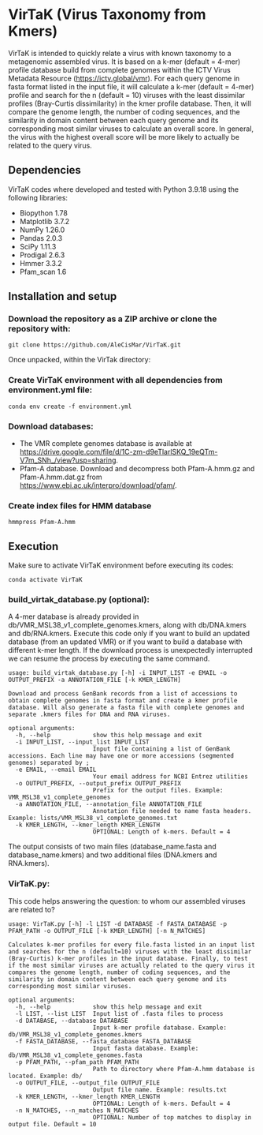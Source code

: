 # VirTaK (Virus Taxonomy from Kmers)
 
VirTaK is intended to quickly relate a virus with known taxonomy to a metagenomic assembled virus. It is based on a k-mer (default = 4-mer) profile database build from complete genomes within the ICTV Virus Metadata Resource (https://ictv.global/vmr). For each query genome in fasta format listed in the input file, it will calculate a k-mer (default = 4-mer) profile and search for the n (default = 10) viruses with the least dissimilar profiles (Bray-Curtis dissimilarity) in the kmer profile database. Then, it will compare the genome length, the number of coding sequences, and the similarity in domain content between each query genome and its corresponding most similar viruses to calculate an overall score. In general, the virus with the highest overall score will be more likely to actually be related to the query virus.

## Dependencies

VirTaK codes where developed and tested with Python 3.9.18 using the following libraries:
* Biopython 1.78
* Matplotlib 3.7.2
* NumPy 1.26.0
* Pandas 2.0.3
* SciPy 1.11.3
* Prodigal 2.6.3
* Hmmer 3.3.2
* Pfam_scan 1.6

## Installation and setup

### Download the repository as a ZIP archive or clone the repository with:

```{bash, eval=FALSE, echo=TRUE}
git clone https://github.com/AleCisMar/VirTaK.git
``` 
Once unpacked, within the VirTak directory: 

### Create VirTaK environment with all dependencies from environment.yml file:
```{bash, eval=FALSE, echo=TRUE}
conda env create -f environment.yml
```
### Download databases:
* The VMR complete genomes database is available at https://drive.google.com/file/d/1C-zm-d9eTlarlSKQ_19eQTm-V7m_SNh_/view?usp=sharing.
* Pfam-A database. Download and decompress both Pfam-A.hmm.gz and Pfam-A.hmm.dat.gz from https://www.ebi.ac.uk/interpro/download/pfam/.

### Create index files for HMM database
```{bash, eval=FALSE, echo=TRUE}
hmmpress Pfam-A.hmm
```

## Execution

Make sure to activate VirTaK environment before executing its codes:

```{bash, eval=FALSE, echo=TRUE}
conda activate VirTaK
```

### build_virtak_database.py (optional):

A 4-mer database is already provided in db/VMR_MSL38_v1_complete_genomes.kmers, along with db/DNA.kmers and db/RNA.kmers. Execute this code only if you want to build an updated database (from an updated VMR) or if you want to build a database with different k-mer length. If the download process is unexpectedly interrupted we can resume the process by executing the same command.

```{bash, eval=FALSE, echo=TRUE}
usage: build_virtak_database.py [-h] -i INPUT_LIST -e EMAIL -o OUTPUT_PREFIX -a ANNOTATION_FILE [-k KMER_LENGTH]

Download and process GenBank records from a list of accessions to obtain complete genomes in fasta format and create a kmer profile database. Will also generate a fasta file with complete genomes and
separate .kmers files for DNA and RNA viruses.

optional arguments:
  -h, --help            show this help message and exit
  -i INPUT_LIST, --input_list INPUT_LIST
                        Input file containing a list of GenBank accessions. Each line may have one or more accessions (segmented genomes) separated by ;
  -e EMAIL, --email EMAIL
                        Your email address for NCBI Entrez utilities
  -o OUTPUT_PREFIX, --output_prefix OUTPUT_PREFIX
                        Prefix for the output files. Example: VMR_MSL38_v1_complete_genomes
  -a ANNOTATION_FILE, --annotation_file ANNOTATION_FILE
                        Annotation file needed to name fasta headers. Example: lists/VMR_MSL38_v1_complete_genomes.txt
  -k KMER_LENGTH, --kmer_length KMER_LENGTH
                        OPTIONAL: Length of k-mers. Default = 4
```

The output consists of two main files (database_name.fasta and database_name.kmers) and two additional files (DNA.kmers and RNA.kmers).

### VirTaK.py:

This code helps answering the question: to whom our assembled viruses are related to? 

```{bash, eval=FALSE, echo=TRUE}
usage: VirTaK.py [-h] -l LIST -d DATABASE -f FASTA_DATABASE -p PFAM_PATH -o OUTPUT_FILE [-k KMER_LENGTH] [-n N_MATCHES]

Calculates k-mer profiles for every file.fasta listed in an input list and searches for the n (default=10) viruses with the least dissimilar (Bray-Curtis) k-mer profiles in the input database. Finally, to test if the most similar viruses are actually related to the query virus it compares the genome length, number of coding sequences, and the similarity in domain content between each query genome and its corresponding most similar viruses.

optional arguments:
  -h, --help            show this help message and exit
  -l LIST, --list LIST  Input list of .fasta files to process
  -d DATABASE, --database DATABASE
                        Input k-mer profile database. Example: db/VMR_MSL38_v1_complete_genomes.kmers
  -f FASTA_DATABASE, --fasta_database FASTA_DATABASE
                        Input fasta database. Example: db/VMR_MSL38_v1_complete_genomes.fasta
  -p PFAM_PATH, --pfam_path PFAM_PATH
                        Path to directory where Pfam-A.hmm database is located. Example: db/
  -o OUTPUT_FILE, --output_file OUTPUT_FILE
                        Output file name. Example: results.txt
  -k KMER_LENGTH, --kmer_length KMER_LENGTH
                        OPTIONAL: Length of k-mers. Default = 4
  -n N_MATCHES, --n_matches N_MATCHES
                        OPTIONAL: Number of top matches to display in output file. Default = 10
```
